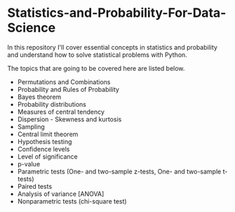 # Statistics-and-Probability-For-Data-Science

In this repository I'll cover essential concepts in statistics and probability and understand how to solve statistical problems with Python.

The topics that are going to be covered here are listed below.
+ Permutations and Combinations
+ Probability and Rules of Probability
+ Bayes theorem
+ Probability distributions
+ Measures of central tendency
+ Dispersion - Skewness and kurtosis
+ Sampling
+ Central limit theorem
+ Hypothesis testing
+ Confidence levels
+ Level of significance
+ p-value
+ Parametric tests (One- and two-sample z-tests, One- and two-sample t-tests)
+ Paired tests
+ Analysis of variance [ANOVA]
+ Nonparametric tests (chi-square test)
